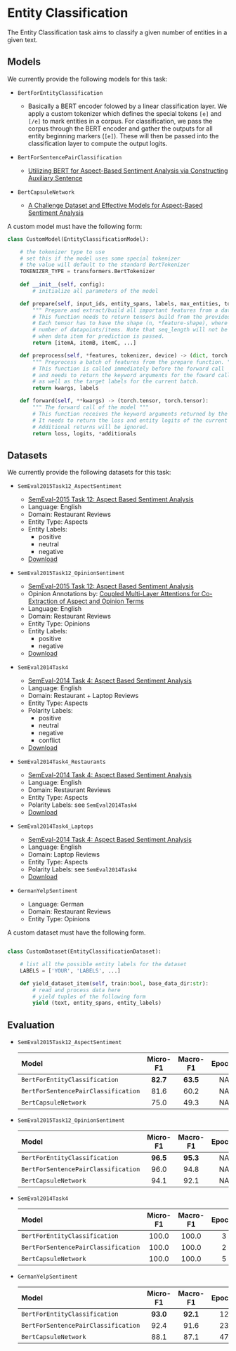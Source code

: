 # Entity Classification

The Entity Classification task aims to classify a given number of entities in a given text.

## Models

We currently provide the following models for this task:

- `BertForEntityClassification`

    - Basically a BERT encoder folowed by a linear classification layer. We apply a custom tokenizer which defines the special tokens `[e]` and `[/e]` to mark entities in a corpus. For classification, we pass the corpus through the BERT encoder and gather the outputs for all entity beginning markers (`[e]`). These will then be passed into the classification layer to compute the output logits.

- `BertForSentencePairClassification`

    - [Utilizing BERT for Aspect-Based Sentiment Analysis via Constructing Auxiliary Sentence](https://arxiv.org/abs/1903.09588)

- `BertCapsuleNetwork`
    
    - [A Challenge Dataset and Effective Models for Aspect-Based Sentiment Analysis](https://www.aclweb.org/anthology/D19-1654/)


A custom model must have the following form:
```python
class CustomModel(EntityClassificationModel):

    # the tokenizer type to use
    # set this if the model uses some special tokenizer
    # the value will default to the standard BertTokenizer
    TOKENIZER_TYPE = transformers.BertTokenizer
    
    def __init__(self, config):
        # initialize all parameters of the model

    def prepare(self, input_ids, entity_spans, labels, max_entities, tokenizer) -> list:
        """ Prepare and extract/build all important features from a dataset item. """
        # This function needs to return tensors build from the provided features. 
        # Each tensor has to have the shape (n, *feature-shape), where n is the 
        # number of datapoints/items. Note that seq_length will not be set 
        # when data item for prediction is passed.
        return [itemA, itemB, itemC, ...]

    def preprocess(self, *features, tokenizer, device) -> (dict, torch.tensor):
        """ Preprocess a batch of features from the prepare function. """
        # This function is called immediately before the forward call
        # and needs to return the keyword arguments for the foward call 
        # as well as the target labels for the current batch.
        return kwargs, labels

    def forward(self, **kwargs) -> (torch.tensor, torch.tensor):
        """ The forward call of the model """
        # This function receives the keyword arguments returned by the preprocess function.
        # It needs to return the loss and entity logits of the current batch at the first positions.
        # Additional returns will be ignored.
        return loss, logits, *additionals

```

## Datasets

We currently provide the following datasets for this task:

- `SemEval2015Task12_AspectSentiment`
    - [SemEval-2015 Task 12: Aspect Based Sentiment Analysis](https://www.aclweb.org/anthology/S15-2082/)
    - Language: English
    - Domain: Restaurant Reviews
    - Entity Type: Aspects
    - Entity Labels:
        - positive
        - neutral
        - negative
    - [Download](http://alt.qcri.org/semeval2015/task12/index.php?id=data-and-tools)

- `SemEval2015Task12_OpinionSentiment`
    - [SemEval-2015 Task 12: Aspect Based Sentiment Analysis](https://www.aclweb.org/anthology/S15-2082/)
    - Opinion Annotations by: [Coupled Multi-Layer Attentions
for Co-Extraction of Aspect and Opinion Terms](https://www.aaai.org/Conferences/AAAI/2017/PreliminaryPapers/15-Wang-W-14441.pdf)
    - Language: English
    - Domain: Restaurant Reviews
    - Entity Type: Opinions
    - Entity Labels:
        - positive
        - negative
    - [Download](https://github.com/happywwy/Coupled-Multi-layer-Attentions/tree/master/util/data_semEval)

- `SemEval2014Task4`
    - [SemEval-2014 Task 4: Aspect Based Sentiment Analysis](https://www.aclweb.org/anthology/S14-2004/)
    - Language: English
    - Domain: Restaurant + Laptop Reviews
    - Entity Type: Aspects
    - Polarity Labels:
        - positive
        - neutral
        - negative
        - conflict
    - [Download](http://alt.qcri.org/semeval2014/task4/index.php?id=data-and-tools)

- `SemEval2014Task4_Restaurants`
    - [SemEval-2014 Task 4: Aspect Based Sentiment Analysis](https://www.aclweb.org/anthology/S14-2004/)
    - Language: English
    - Domain: Restaurant Reviews
    - Entity Type: Aspects
    - Polarity Labels: see `SemEval2014Task4`
    - [Download](http://alt.qcri.org/semeval2014/task4/index.php?id=data-and-tools)

- `SemEval2014Task4_Laptops`
    - [SemEval-2014 Task 4: Aspect Based Sentiment Analysis](https://www.aclweb.org/anthology/S14-2004/)
    - Language: English
    - Domain: Laptop Reviews
    - Entity Type: Aspects
    - Polarity Labels: see `SemEval2014Task4`
    - [Download](http://alt.qcri.org/semeval2014/task4/index.php?id=data-and-tools)

- `GermanYelpSentiment`
    - Language: German
    - Domain: Restaurant Reviews
    - Entity Type: Opinions


A custom dataset must have the following form.
```python

class CustomDataset(EntityClassificationDataset):

    # list all the possible entity labels for the dataset
    LABELS = ['YOUR', 'LABELS', ...]

    def yield_dataset_item(self, train:bool, base_data_dir:str):
        # read and process data here
        # yield tuples of the following form 
        yield (text, entity_spans, entity_labels)

```

## Evaluation

- `SemEval2015Task12_AspectSentiment`
    
    |                 Model                |  Micro-F1  |  Macro-F1  | Epochs |
    | :----------------------------------- | :--------: | :--------: | :----: |
    | `BertForEntityClassification`        |  **82.7**  |  **63.5**  |   NA   |
    | `BertForSentencePairClassification`  |    81.6    |    60.2    |   NA   |
    | `BertCapsuleNetwork`                 |    75.0    |    49.3    |   NA   |

- `SemEval2015Task12_OpinionSentiment`
    
    |                 Model                |  Micro-F1  |  Macro-F1  | Epochs |
    | :----------------------------------- | :--------: | :--------: | :----: |
    | `BertForEntityClassification`        |  **96.5**  |  **95.3**  |   NA   |
    | `BertForSentencePairClassification`  |    96.0    |    94.8    |   NA   |
    | `BertCapsuleNetwork`                 |    94.1    |    92.1    |   NA   |

- `SemEval2014Task4`

    |                 Model                |  Micro-F1  |  Macro-F1  | Epochs |
    | :----------------------------------- | :--------: | :--------: | :----: |
    | `BertForEntityClassification`        |    100.0   |    100.0   |   3    |
    | `BertForSentencePairClassification`  |    100.0   |    100.0   |   2    |
    | `BertCapsuleNetwork`                 |    100.0   |    100.0   |   5    |

- `GermanYelpSentiment`

    |                 Model                |  Micro-F1  |  Macro-F1  | Epochs |
    | :----------------------------------- | :--------: | :--------: | :----: |
    | `BertForEntityClassification`        |  **93.0**  |  **92.1**  |   12   |
    | `BertForSentencePairClassification`  |    92.4    |    91.6    |   23   |
    | `BertCapsuleNetwork`                 |    88.1    |    87.1    |   47   |
